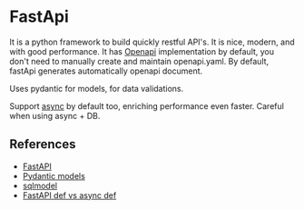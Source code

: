 # FastApi

It is a python framework to build quickly restful API's. It is nice, modern, and
with good performance. It has [Openapi](./openapi.md) implementation by default,
you don't need to manually create and maintain openapi.yaml. By default, fastApi
generates automatically openapi document.

Uses pydantic for models, for data validations.

Support [async](./python.md#async) by default too, enriching performance even
faster. Careful when using async + DB.

## References

- [FastAPI](https://fastapi.tiangolo.com/)
- [Pydantic models](https://pydantic-docs.helpmanual.io/usage/models/)
- [sqlmodel](https://sqlmodel.tiangolo.com/#sql-databases-in-fastapi)
- [FastAPI def vs async def](https://fastapi.tiangolo.com/tutorial/sql-databases/#about-def-vs-async-def)
